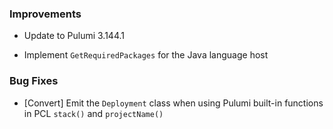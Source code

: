### Improvements

- Update to Pulumi 3.144.1

- Implement `GetRequiredPackages` for the Java language host

### Bug Fixes

- [Convert] Emit the `Deployment` class when using Pulumi built-in functions in PCL `stack()` and `projectName()`